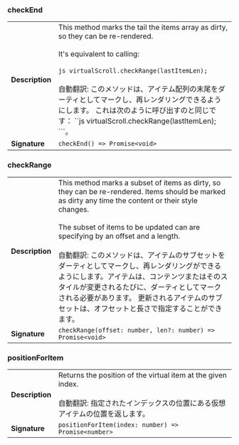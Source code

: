 ### checkEnd

|                 |                                                                                                                                                                                                                                                                                                                                                                                              |
| --------------- | -------------------------------------------------------------------------------------------------------------------------------------------------------------------------------------------------------------------------------------------------------------------------------------------------------------------------------------------------------------------------------------------- |
| **Description** | This method marks the tail the items array as dirty, so they can be re-rendered.<br /><br />It's equivalent to calling:<br /><br />`js virtualScroll.checkRange(lastItemLen); `<br /><br />自動翻訳: このメソッドは、アイテム配列の末尾をダーティとしてマークし、再レンダリングできるようにします。 これは次のように呼び出すのと同じです： ``js virtualScroll.checkRange(lastItemLen); ```。 |
| **Signature**   | `checkEnd() => Promise<void>`                                                                                                                                                                                                                                                                                                                                                                |

### checkRange

|                 |                                                                                                                                                                                                                                                                                                                                                                                                                                                                                                                                                              |
| --------------- | ------------------------------------------------------------------------------------------------------------------------------------------------------------------------------------------------------------------------------------------------------------------------------------------------------------------------------------------------------------------------------------------------------------------------------------------------------------------------------------------------------------------------------------------------------------ |
| **Description** | This method marks a subset of items as dirty, so they can be re-rendered. Items should be marked as dirty any time the content or their style changes.<br /><br />The subset of items to be updated can are specifying by an offset and a length.<br /><br />自動翻訳: このメソッドは、アイテムのサブセットをダーティとしてマークし、再レンダリングができるようにします。アイテムは、コンテンツまたはそのスタイルが変更されるたびに、ダーティとしてマークされる必要があります。 更新されるアイテムのサブセットは、オフセットと長さで指定することができます。 |
| **Signature**   | `checkRange(offset: number, len?: number) => Promise<void>`                                                                                                                                                                                                                                                                                                                                                                                                                                                                                                  |

### positionForItem

|                 |                                                                                                                                                    |
| --------------- | -------------------------------------------------------------------------------------------------------------------------------------------------- |
| **Description** | Returns the position of the virtual item at the given index.<br /><br />自動翻訳: 指定されたインデックスの位置にある仮想アイテムの位置を返します。 |
| **Signature**   | `positionForItem(index: number) => Promise<number>`                                                                                                |
